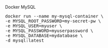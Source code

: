 
Docker MySQL

<pre>
docker run --name my-mysql-container \
-e MYSQL_ROOT_PASSWORD=my-secret-pw \
-e MYSQL_USER=myuser \
-e MYSQL_PASSWORD=myuserpassword \
-e MYSQL_DATABASE=mydatabase \
-d mysql:latest
</pre>
